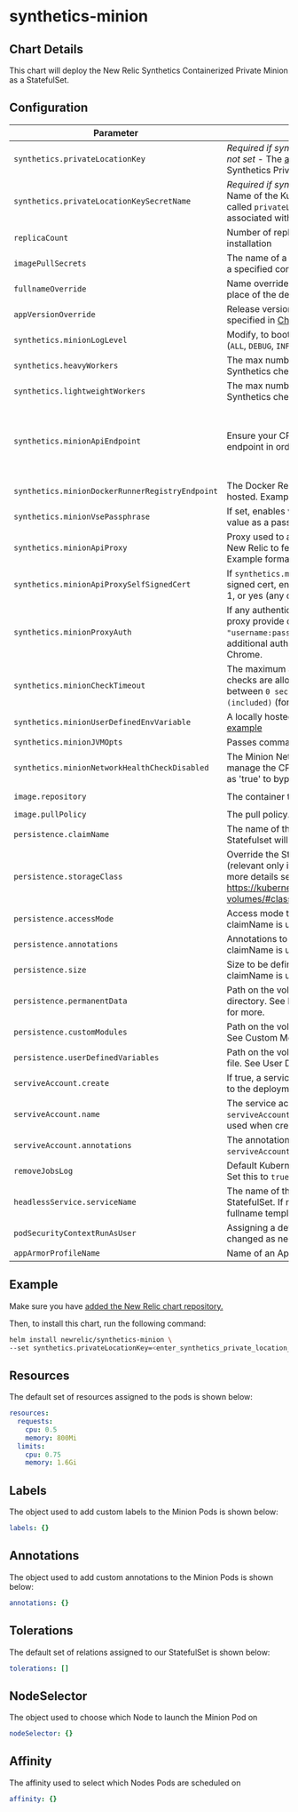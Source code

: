 # synthetics-minion

## Chart Details

This chart will deploy the New Relic Synthetics Containerized Private Minion as a StatefulSet.

## Configuration

| Parameter                                         | Description                                                                                                                                                                                                                                                                | Default                                                                                                                                                                                                                                                        |
| ------------------------------------------------- | -------------------------------------------------------------------------------------------------------------------------------------------------------------------------------------------------------------------------------------------------------------------------------------------------------------------------------------------------------------------- | -------------------------------------------------------------------------------------------------------------------------------------------------------------------- |
| `synthetics.privateLocationKey`                   | *Required if synthetics.privateLocationKeySecretName not set* - The [authentication key](https://docs.newrelic.com/docs/synthetics/synthetic-monitoring/private-locations/install-containerized-private-minions-cpms#private-location-key) associated with your Synthetics Private Location                                                                          |                                                                                                                                                                      |
| `synthetics.privateLocationKeySecretName`         | *Required if synthetics.privateLocationKey not set* - Name of the Kubernetes Secret that contains a key called `privateLocationKey` with the [authentication key](https://docs.newrelic.com/docs/synthetics/synthetic-monitoring/private-locations/install-containerized-private-minions-cpms#private-location-key) associated with your Synthetics Private Location |                                                                                                                                                                      |
| `replicaCount`                                    | Number of replicas to maintain with your StatefulSet installation                                                                                                                                                                                                                                                                                                    | `1`                                                                                                                                                                  |
| `imagePullSecrets`                                | The name of a Secret object used to pull an image from a specified container registry                                                                                                                                                                                                                                                                                |                                                                                                                                                                      |
| `fullnameOverride`                                | Name override used for your StatefulSet installation in place of the default                                                                                                                                                                                                                                                                                         |                                                                                                                                                                      |
| `appVersionOverride`                              | Release version of CPM to use in place of the version specified in [Chart.yml]()                                                                                                                                                                                                                                                                                     |                                                                                                                                                                      |
| `synthetics.minionLogLevel`                       | Modify, to boot the Minion with a specified log level. (`ALL`, `DEBUG`, `INFO`, `WARN`, `ERROR`, `FATAL`, `OFF`, `TRACE`)                                                                                                                                                                                                                                            | `INFO`                                                                                                                                                               |
| `synthetics.heavyWorkers`                         | The max number of concurrent "heavy" (non-Ping) Synthetics checks to run in standalone Jobs.                                                                                                                                                                                                                                                                         | `2`                                                                                                                                                                  |
| `synthetics.lightweightWorkers`                   | The max number of concurrent "lightweight" (Ping) Synthetics checks to run in threads on the Minion Pod                                                                                                                                                                                                                                                              | `50`                                                                                                                                                                 |
| `synthetics.minionApiEndpoint`                    | Ensure your CPM can connect to the appropriate endpoint in order to serve your monitor.                                                                                                                                                                                                                                                                              | For US-based accounts, the endpoint is: `https://synthetics-horde.nr-data.net`. For EU-based accounts, the endpoint is: `https://synthetics-horde.eu01.nr-data.net/` |
| `synthetics.minionDockerRunnerRegistryEndpoint`   | The Docker Registry where the Minion Runner image is hosted. Example: `docker.io`                                                                                                                                                                                                                                                                                    | `quay.io`                                                                                                                                                            |
| `synthetics.minionVsePassphrase`                  | If set, enables verified script execution and uses this value as a passphrase.                                                                                                                                                                                                                                                                                       |                                                                                                                                                                      |
| `synthetics.minionApiProxy`                       | Proxy used to allow the Minion to communicate with New Relic to fetch and reports Synthetics checks. Example format: "host:port"                                                                                                                                                                                                                                     |                                                                                                                                                                      |
| `synthetics.minionApiProxySelfSignedCert`         | If `synthetics.minionApiProxy` is present and uses a self signed cert, enable this value. Acceptable values: true, 1, or yes (any case).                                                                                                                                                                                                                             |                                                                                                                                                                      |
| `synthetics.minionProxyAuth`                      | If any authentication is needed to communicate with the proxy provide credentials in the format: `"username:password"` - Support HTTP Basic Auth + additional authentication protocols supported by Chrome.                                                                                                                                                          |                                                                                                                                                                      |
| `synthetics.minionCheckTimeout`                   | The maximum amount of seconds that your monitor checks are allowed to run. This value must be an integer between `0 seconds (excluded)` and `900 seconds (included)` (for example, from 1 second to 15 minutes).                                                                                                                                                     | `65` seconds for ping monitors, `180` seconds for the other monitor types.                                                                                           |
| `synthetics.minionUserDefinedEnvVariable`         | A locally hosted set of user defined key value pairs. See [example](https://docs.newrelic.com/docs/synthetics/synthetic-monitoring/private-locations/containerized-private-minion-cpm-configuration#vars-scripted-monitors)                                                                                                                                          |                                                                                                                                                                      |
| `synthetics.minionJVMOpts`                        | Passes command line options to the internal JVM.                                                                                                                                                                                                                                                                                                                     | `-server -XX:-UsePerfData`                                                                                                                                           |
| `synthetics.minionNetworkHealthCheckDisabled`     | The Minion Network Healthcheck disabled state, to manage the CPM check for public internet access. Set as 'true' to bypass this health check.                                                                                                                                                                                                                        | `false`                                                                                                                                                              |
| `image.repository`                                | The container to pull.                                                                                                                                                                                                                                                                                                                                               | `quay.io/newrelic/synthetics-minion`                                                                                                                                 |
| `image.pullPolicy`                                | The pull policy.                                                                                                                                                                                                                                                                                                                                                     | `IfNotPresent`                                                                                                                                                       |
| `persistence.claimName`                           | The name of the PVC to use. If undefined or not set Statefulset will dynamically create a PVC for each replica                                                                                                                                                                                                                                                       |                                                                                                                                                                      |
| `persistence.storageClass`                        | Override the StorageClass for VolumeClaimTemplates (relevant only if claimName is undefined or empty). For more details see https://kubernetes.io/docs/concepts/storage/persistent-volumes/#class-1                                                                                                                                                                  | See Resources below                                                                                                                                                  |
| `persistence.accessMode`                          | Access mode to be defined for the PVC (relevant only if claimName is undefined or empty).                                                                                                                                                                                                                                                                            | `ReadWriteOnce`                                                                                                                                                      |
| `persistence.annotations`                         | Annotations to add to the PVC (relevant only if claimName is undefined or empty).                                                                                                                                                                                                                                                                                    |                                                                                                                                                                      |
| `persistence.size`                                | Size to be defined for the PVC (relevant only if claimName is undefined or empty.)                                                                                                                                                                                                                                                                                   | `10Gi`                                                                                                                                                               |
| `persistence.permanentData`                       | Path on the volume to the permanent data storage directory. See Permanent data storage [documentation](https://docs.newrelic.com/docs/synthetics/synthetic-monitoring/private-locations/containerized-private-minion-cpm-configuration#permanent-data-volume) for more.                                                                                              |                                                                                                                                                                      |
| `persistence.customModules`                       | Path on the volume to the custom modules directory. See Custom Modules [documentation](https://docs.newrelic.com/docs/synthetics/synthetic-monitoring/private-locations/containerized-private-minion-cpm-configuration#custom-modules) for more.                                                                                                                     |                                                                                                                                                                      |
| `persistence.userDefinedVariables`                | Path on the volume to the `user-defined-variable.json` file. See User Defined Variables [documentation](https://docs.newrelic.com/docs/synthetics/synthetic-monitoring/private-locations/containerized-private-minion-cpm-configuration#vars-scripted-monitors) for more.                                                                                            |                                                                                                                                                                      |
| `serviveAccount.create`                           | If true, a service account would be created and assigned to the deployment                                                                                                                                                                                                                                                                                           | false                                                                                                                                                                |
| `serviveAccount.name`                             | The service account to assign to the deployment. If `serviveAccount.create` is true then this name will be used when creating the service account                                                                                                                                                                                                                    |                                                                                                                                                                      |
| `serviveAccount.annotations`                      | The annotations to add to the service account if `serviveAccount.create` is set to true.                                                                                                                                                                                                                                                                             |                                                                                                                                                                      |
| `removeJobsLog`                                   | Default Kubernetes does not include a jobs/log resource. Set this to `true` to remove it from the role if needed                                                                                                                                                                                                                                                     | `false`                                                                                                                                                              |
| `headlessService.serviceName`                     | The name of the headless service to associate to the StatefulSet. If not set a name is generated using the fullname template.                                                                                                                                                                                                                                        |                                                                                                                                                                      |
| `podSecurityContextRunAsUser`                     | Assigning a default uid to the Minion Pod, this can be changed as needed                                                                                                                                                                                                                                                                                             | `2379`                                                                                                                                                               |
| `appArmorProfileName`                             | Name of an AppArmor profile to load.                                                                                                                                                                                                                                                                                                                                 |                                                                                                                                                                      |

## Example

Make sure you have [added the New Relic chart repository.](../../README.md#installing-charts)

Then, to install this chart, run the following command:

```sh
helm install newrelic/synthetics-minion \
--set synthetics.privateLocationKey=<enter_synthetics_private_location_key> \
```

## Resources

The default set of resources assigned to the pods is shown below:

```yaml
resources:
  requests:
    cpu: 0.5
    memory: 800Mi
  limits:
    cpu: 0.75
    memory: 1.6Gi
```

## Labels

The object used to add custom labels to the Minion Pods is shown below:

```yaml
labels: {}
```

## Annotations

The object used to add custom annotations to the Minion Pods is shown below:

```yaml
annotations: {}
```

## Tolerations

The default set of relations assigned to our StatefulSet is shown below:

```yaml
tolerations: []
```

## NodeSelector

The object used to choose which Node to launch the Minion Pod on

```yaml
nodeSelector: {}
```

## Affinity

The affinity used to select which Nodes Pods are scheduled on

```yaml
affinity: {}
```

